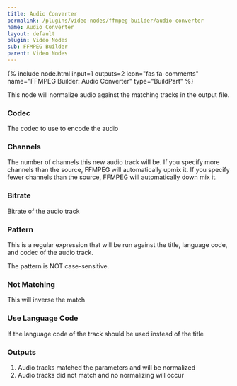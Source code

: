 ```yaml
---
title: Audio Converter
permalink: /plugins/video-nodes/ffmpeg-builder/audio-converter
name: Audio Converter
layout: default
plugin: Video Nodes
sub: FFMPEG Builder
parent: Video Nodes
---
```


{% include node.html input=1 outputs=2 icon="fas fa-comments" name="FFMPEG Builder: Audio Converter" type="BuildPart" %}

This node will normalize audio against the matching tracks in the output file.

### Codec
The codec to use to encode the audio

### Channels
The number of channels this new audio track will be.
If you specify more channels than the source, FFMPEG will automatically upmix it.
If you specify fewer channels than the source, FFMPEG will automatically down mix it.

### Bitrate
Bitrate of the audio track

### Pattern
This is a regular expression that will be run against the title, language code, and codec of the audio track.

The pattern is NOT case-sensitive.

### Not Matching
This will inverse the match

### Use Language Code
If the language code of the track should be used instead of the title

### Outputs
1. Audio tracks matched the parameters and will be normalized
2. Audio tracks did not match and no normalizing will occur